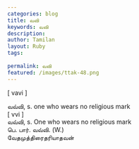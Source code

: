 ```yaml
---
categories: blog
title: வவி
keywords: வவி
description: 
author: Tamilan
layout: Ruby
tags: 
 
permalink: வவி
featured: /images/ttak-48.png
---
```

  
[ vavi ]  
  
வவ்வி, s. one who wears no religious mark  
[ vvi ]  
வவ்வி, s. One who wears no religious mark  
பெ. பார். வவ்வி. (W.)  
வேதமுத்திரைதரியாதவன்